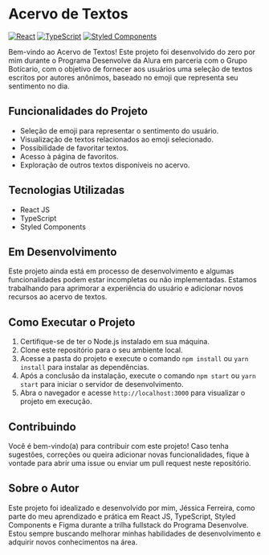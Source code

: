 # Acervo de Textos

[![React](https://img.shields.io/badge/React-17.0.2-blue)](https://reactjs.org/)
[![TypeScript](https://img.shields.io/badge/TypeScript-4.4.3-blue)](https://www.typescriptlang.org/)
[![Styled Components](https://img.shields.io/badge/Styled%20Components-5.3.1-purple)](https://styled-components.com/)

Bem-vindo ao Acervo de Textos! 
Este projeto foi desenvolvido do zero por mim durante o Programa Desenvolve da Alura em parceria com o Grupo Botícario, com o objetivo de fornecer aos usuários uma seleção de textos escritos por autores anônimos, baseado no emoji que representa seu sentimento no dia.

## Funcionalidades do Projeto

- Seleção de emoji para representar o sentimento do usuário.
- Visualização de textos relacionados ao emoji selecionado.
- Possibilidade de favoritar textos.
- Acesso à página de favoritos.
- Exploração de outros textos disponíveis no acervo.

## Tecnologias Utilizadas

- React JS
- TypeScript
- Styled Components

## Em Desenvolvimento

Este projeto ainda está em processo de desenvolvimento e algumas funcionalidades podem estar incompletas ou não implementadas. Estamos trabalhando para aprimorar a experiência do usuário e adicionar novos recursos ao acervo de textos.

## Como Executar o Projeto

1. Certifique-se de ter o Node.js instalado em sua máquina.
2. Clone este repositório para o seu ambiente local.
3. Acesse a pasta do projeto e execute o comando `npm install` ou `yarn install` para instalar as dependências.
4. Após a conclusão da instalação, execute o comando `npm start` ou `yarn start` para iniciar o servidor de desenvolvimento.
5. Abra o navegador e acesse `http://localhost:3000` para visualizar o projeto em execução.

## Contribuindo

Você é bem-vindo(a) para contribuir com este projeto! Caso tenha sugestões, correções ou queira adicionar novas funcionalidades, fique à vontade para abrir uma issue ou enviar um pull request neste repositório.

## Sobre o Autor

Este projeto foi idealizado e desenvolvido por mim, Jéssica Ferreira, como parte do meu aprendizado e prática em React JS, TypeScript, Styled Components e Figma durante a trilha fullstack do Programa Desenvolve. Estou sempre buscando melhorar minhas habilidades de desenvolvimento e adquirir novos conhecimentos na área.


